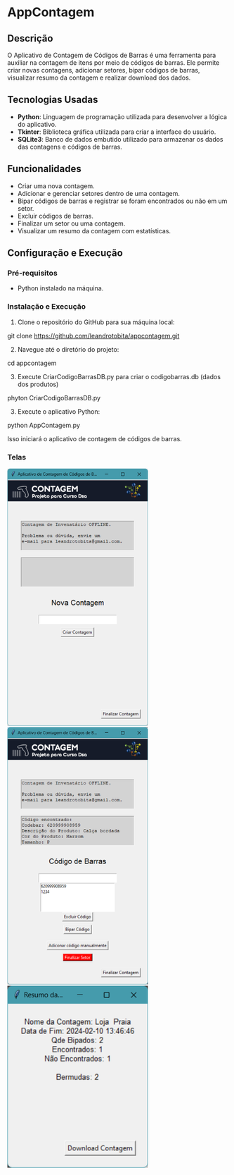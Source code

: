 # AppContagem

## Descrição

O Aplicativo de Contagem de Códigos de Barras é uma ferramenta para auxiliar na contagem de itens por meio de códigos de barras. Ele permite criar novas contagens, adicionar setores, bipar códigos de barras, visualizar resumo da contagem e realizar download dos dados.

## Tecnologias Usadas

- **Python**: Linguagem de programação utilizada para desenvolver a lógica do aplicativo.
- **Tkinter**: Biblioteca gráfica utilizada para criar a interface do usuário.
- **SQLite3**: Banco de dados embutido utilizado para armazenar os dados das contagens e códigos de barras.

## Funcionalidades

- Criar uma nova contagem.
- Adicionar e gerenciar setores dentro de uma contagem.
- Bipar códigos de barras e registrar se foram encontrados ou não em um setor.
- Excluir códigos de barras.
- Finalizar um setor ou uma contagem.
- Visualizar um resumo da contagem com estatísticas.

## Configuração e Execução

### Pré-requisitos

- Python instalado na máquina.

### Instalação e Execução

1. Clone o repositório do GitHub para sua máquina local:

git clone https://github.com/leandrotobita/appcontagem.git

2. Navegue até o diretório do projeto:

cd appcontagem

3. Execute CriarCodigoBarrasDB.py para criar o codigobarras.db (dados dos produtos)

phyton CriarCodigoBarrasDB.py

3. Execute o aplicativo Python:

python AppContagem.py

Isso iniciará o aplicativo de contagem de códigos de barras.


### Telas

<img src="screenshots/TelaInicial.png"  alt="Tela Inicial" width="320">
 
<img src="screenshots/encontrado.png"  alt="Código Encontrado" width="320">
 
<img src="screenshots/final.png" alt="Resumo" width="320">
 




